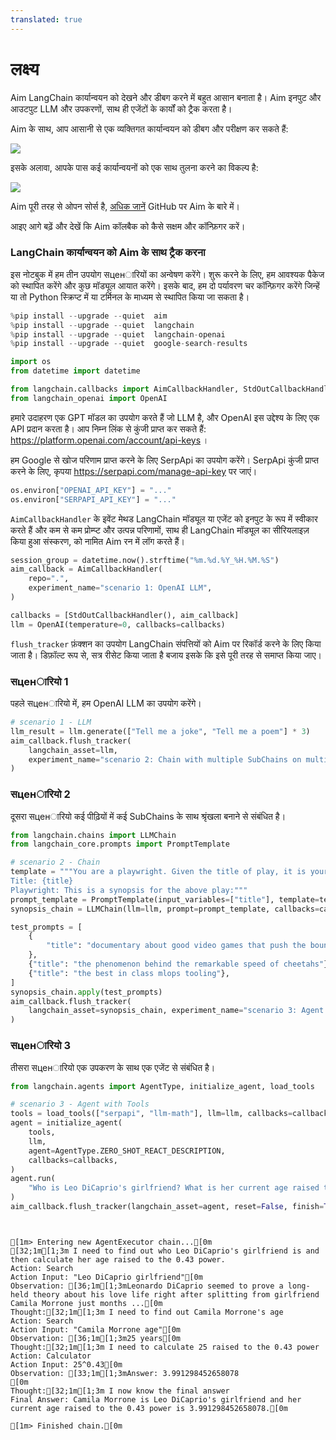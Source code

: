 ```yaml
---
translated: true
---
```


# लक्ष्य

Aim LangChain कार्यान्वयन को देखने और डीबग करने में बहुत आसान बनाता है। Aim इनपुट और आउटपुट LLM और उपकरणों, साथ ही एजेंटों के कार्यों को ट्रैक करता है।

Aim के साथ, आप आसानी से एक व्यक्तिगत कार्यान्वयन को डीबग और परीक्षण कर सकते हैं:

![](https://user-images.githubusercontent.com/13848158/227784778-06b806c7-74a1-4d15-ab85-9ece09b458aa.png)

इसके अलावा, आपके पास कई कार्यान्वयनों को एक साथ तुलना करने का विकल्प है:

![](https://user-images.githubusercontent.com/13848158/227784994-699b24b7-e69b-48f9-9ffa-e6a6142fd719.png)

Aim पूरी तरह से ओपन सोर्स है, [अधिक जानें](https://github.com/aimhubio/aim) GitHub पर Aim के बारे में।

आइए आगे बढ़ें और देखें कि Aim कॉलबैक को कैसे सक्षम और कॉन्फ़िगर करें।

<h3>LangChain कार्यान्वयन को Aim के साथ ट्रैक करना</h3>

इस नोटबुक में हम तीन उपयोग सценारियों का अन्वेषण करेंगे। शुरू करने के लिए, हम आवश्यक पैकेज को स्थापित करेंगे और कुछ मॉड्यूल आयात करेंगे। इसके बाद, हम दो पर्यावरण चर कॉन्फ़िगर करेंगे जिन्हें या तो Python स्क्रिप्ट में या टर्मिनल के माध्यम से स्थापित किया जा सकता है।

```python
%pip install --upgrade --quiet  aim
%pip install --upgrade --quiet  langchain
%pip install --upgrade --quiet  langchain-openai
%pip install --upgrade --quiet  google-search-results
```

```python
import os
from datetime import datetime

from langchain.callbacks import AimCallbackHandler, StdOutCallbackHandler
from langchain_openai import OpenAI
```

हमारे उदाहरण एक GPT मॉडल का उपयोग करते हैं जो LLM है, और OpenAI इस उद्देश्य के लिए एक API प्रदान करता है। आप निम्न लिंक से कुंजी प्राप्त कर सकते हैं: https://platform.openai.com/account/api-keys ।

हम Google से खोज परिणाम प्राप्त करने के लिए SerpApi का उपयोग करेंगे। SerpApi कुंजी प्राप्त करने के लिए, कृपया https://serpapi.com/manage-api-key पर जाएं।

```python
os.environ["OPENAI_API_KEY"] = "..."
os.environ["SERPAPI_API_KEY"] = "..."
```

`AimCallbackHandler` के इवेंट मेथड LangChain मॉड्यूल या एजेंट को इनपुट के रूप में स्वीकार करते हैं और कम से कम प्रोम्प्ट और उत्पन्न परिणामों, साथ ही LangChain मॉड्यूल का सीरियलाइज़ किया हुआ संस्करण, को नामित Aim रन में लॉग करते हैं।

```python
session_group = datetime.now().strftime("%m.%d.%Y_%H.%M.%S")
aim_callback = AimCallbackHandler(
    repo=".",
    experiment_name="scenario 1: OpenAI LLM",
)

callbacks = [StdOutCallbackHandler(), aim_callback]
llm = OpenAI(temperature=0, callbacks=callbacks)
```

`flush_tracker` फ़ंक्शन का उपयोग LangChain संपत्तियों को Aim पर रिकॉर्ड करने के लिए किया जाता है। डिफ़ॉल्ट रूप से, सत्र रीसेट किया जाता है बजाय इसके कि इसे पूरी तरह से समाप्त किया जाए।

<h3>सценारियो 1</h3> पहले सценारियो में, हम OpenAI LLM का उपयोग करेंगे।

```python
# scenario 1 - LLM
llm_result = llm.generate(["Tell me a joke", "Tell me a poem"] * 3)
aim_callback.flush_tracker(
    langchain_asset=llm,
    experiment_name="scenario 2: Chain with multiple SubChains on multiple generations",
)
```

<h3>सценारियो 2</h3> दूसरा सценारियो कई पीढ़ियों में कई SubChains के साथ श्रृंखला बनाने से संबंधित है।

```python
from langchain.chains import LLMChain
from langchain_core.prompts import PromptTemplate
```

```python
# scenario 2 - Chain
template = """You are a playwright. Given the title of play, it is your job to write a synopsis for that title.
Title: {title}
Playwright: This is a synopsis for the above play:"""
prompt_template = PromptTemplate(input_variables=["title"], template=template)
synopsis_chain = LLMChain(llm=llm, prompt=prompt_template, callbacks=callbacks)

test_prompts = [
    {
        "title": "documentary about good video games that push the boundary of game design"
    },
    {"title": "the phenomenon behind the remarkable speed of cheetahs"},
    {"title": "the best in class mlops tooling"},
]
synopsis_chain.apply(test_prompts)
aim_callback.flush_tracker(
    langchain_asset=synopsis_chain, experiment_name="scenario 3: Agent with Tools"
)
```

<h3>सценारियो 3</h3> तीसरा सценारियो एक उपकरण के साथ एक एजेंट से संबंधित है।

```python
from langchain.agents import AgentType, initialize_agent, load_tools
```

```python
# scenario 3 - Agent with Tools
tools = load_tools(["serpapi", "llm-math"], llm=llm, callbacks=callbacks)
agent = initialize_agent(
    tools,
    llm,
    agent=AgentType.ZERO_SHOT_REACT_DESCRIPTION,
    callbacks=callbacks,
)
agent.run(
    "Who is Leo DiCaprio's girlfriend? What is her current age raised to the 0.43 power?"
)
aim_callback.flush_tracker(langchain_asset=agent, reset=False, finish=True)
```

```output


[1m> Entering new AgentExecutor chain...[0m
[32;1m[1;3m I need to find out who Leo DiCaprio's girlfriend is and then calculate her age raised to the 0.43 power.
Action: Search
Action Input: "Leo DiCaprio girlfriend"[0m
Observation: [36;1m[1;3mLeonardo DiCaprio seemed to prove a long-held theory about his love life right after splitting from girlfriend Camila Morrone just months ...[0m
Thought:[32;1m[1;3m I need to find out Camila Morrone's age
Action: Search
Action Input: "Camila Morrone age"[0m
Observation: [36;1m[1;3m25 years[0m
Thought:[32;1m[1;3m I need to calculate 25 raised to the 0.43 power
Action: Calculator
Action Input: 25^0.43[0m
Observation: [33;1m[1;3mAnswer: 3.991298452658078
[0m
Thought:[32;1m[1;3m I now know the final answer
Final Answer: Camila Morrone is Leo DiCaprio's girlfriend and her current age raised to the 0.43 power is 3.991298452658078.[0m

[1m> Finished chain.[0m
```
